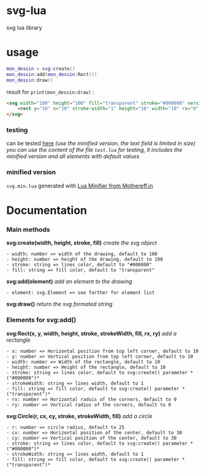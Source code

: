 # svg-lua
svg lua library

# usage
```lua
mon_dessin = svg:create()
mon_dessin:add(mon_dessin:Rect())
mon_dessin:draw()
```

result for `print(mon_dessin:draw)` :
```html
<svg width="100" height="100" fill="transparent" stroke="#000000" version="1.1" xmlns="http://www.w3.org/2000/svg">
    <rect y="10" x="10" stroke-width="1" height="10" width="10" rx="0" ry="0" />
</svg>
```

### testing
can be tested [here](https://www.lua.org/cgi-bin/demo) *(use the minified version, the text field is limited in size)*
*you can use the content of the file `test.lua` for testing, it includes the minified version and all elements with default values*

### minified version
`svg.min.lua` generated with [Lua Minifier from Mothereff.in](https://mothereff.in/lua-minifier)

# Documentation
### Main methods
**svg:create(width, height, stroke, fill)** *create the svg object*

    - width: number => width of the drawing, default to 100
    - height: number => height of the drawing, default to 100
    - stroke: string => lines color, default to "#000000"
    - fill: string => fill color, default to "transparent"

**svg:add(element)** *add an element to the drawing*

    - element: svg.Element => see farther for element list

**svg:draw()** *return the svg formated string*

### Elements for svg:add()
**svg:Rect(x, y, width, height, stroke, strokeWidth, fill, rx, ry)** *add a rectangle*

    - x: number => Horizontal position from top left corner, default to 10
    - y: number => Vertical position from top left corner, default to 10
    - width: number => Width of the rectangle, default to 10
    - height: number => Height of the rectangle, default to 10
    - stroke: string => lines color, default to svg:create() parameter *("#000000")*
    - strokeWidth: string => lines width, default to 1
    - fill: string => fill color, default to svg:create() parameter *("transparent")*
    - rx: number => Horizontal raduis of the corners, default to 0
    - ry: number => Vertical radius of the corners, default to 0

**svg:Circle(r, cx, cy, stroke, strokeWidth, fill)** *add a circle*

    - r: number => circle radius, default to 25
    - cx: number => Horizontal position of the center, default to 30
    - cy: number => Vertical position of the center, default to 30
    - stroke: string => lines color, default to svg:create() parameter *("#000000")*
    - strokeWidth: string => lines width, default to 1
    - fill: string => fill color, default to svg:create() parameter *("transparent")*